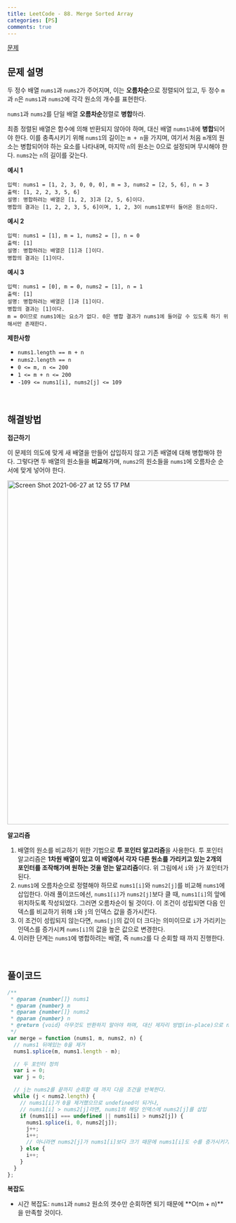 ```yaml
---
title: LeetCode - 88. Merge Sorted Array
categories: [PS]
comments: true
---
```


[문제](https://leetcode.com/explore/learn/card/fun-with-arrays/525/inserting-items-into-an-array/3253/)

## 문제 설명

두 정수 배열 `nums1`과 `nums2`가 주어지며, 이는 **오름차순**으로 정렬되어 있고, 두 정수 `m`과 `n`은 `nums1`과 `nums2`에 각각 원소의 개수를 표현한다.

`nums1`과 `nums2`를 단일 배열 **오름차순**정렬로 **병합**하라.

최종 정렬된 배열은 함수에 의해 반환되지 않아야 하며, 대신 배열 `nums1`내에 **병합**되어야 한다. 이를 충족시키기 위해 `nums1`의 길이는 `m + n`을 가지며, 여기서 처음 `m`개의 원소는 병합되어야 하는 요소를 나타내며, 마지막 `n`의 원소는 0으로 설정되며 무시해야 한다. `nums2`는 `n`의 길이를 갖는다.

**예시 1**

```
입력: nums1 = [1, 2, 3, 0, 0, 0], m = 3, nums2 = [2, 5, 6], n = 3
출력: [1, 2, 2, 3, 5, 6]
설명: 병합하려는 배열은 [1, 2, 3]과 [2, 5, 6]이다.
병합의 결과는 [1, 2, 2, 3, 5, 6]이며, 1, 2, 3이 nums1로부터 들어온 원소이다.
```

**예시 2**

```
입력: nums1 = [1], m = 1, nums2 = [], n = 0
출력: [1]
설명: 병합하려는 배열은 [1]과 []이다.
병합의 결과는 [1]이다.
```

**예시 3**

```
입력: nums1 = [0], m = 0, nums2 = [1], n = 1
출력: [1]
설명: 병합하려는 배열은 []과 [1]이다.
병합의 결과는 [1]이다.
m = 0이므로 nums1에는 요소가 없다. 0은 병합 결과가 nums1에 들어갈 수 있도록 하기 위해서만 존재한다.
```

**제한사항**

- `nums1.length == m + n`
- `nums2.length == n`
- `0 <= m, n <= 200`
- `1 <= m + n <= 200`
- `-109 <= nums1[i], nums2[j] <= 109`

<br>

## 해결방법

**접근하기**

이 문제의 의도에 맞게 새 배열을 만들어 삽입하지 않고 기존 배열에 대해 병합해야 한다. 그렇다면 두 배열의 원소들을 **비교**해가며, `nums2`의 원소들을 `nums1`에 오름차순 순서에 맞게 넣어야 한다.

<img width="783" alt="Screen Shot 2021-06-27 at 12 55 17 PM" src="https://user-images.githubusercontent.com/76833697/123532314-192d9680-d747-11eb-8906-3225083b0469.png">

**알고리즘**

1. 배열의 원소를 비교하기 위한 기법으로 **투 포인터 알고리즘**을 사용한다. 투 포인터 알고리즘은 **1차원 배열이 있고 이 배열에서 각자 다른 원소를 가리키고 있는 2개의 포인터를 조작해가며 원하는 것을 얻는 알고리즘**이다.
   위 그림에서 `i`와 `j`가 포인터가 된다.
2. `nums1`에 오름차순으로 정렬해야 하므로 `nums1[i]`와 `nums2[j]`를 비교해 `nums1`에 삽입한다. 아래 풀이코드에선, `nums1[i]`가 `nums2[j]`보다 클 때, `nums1[i]`의 앞에 위치하도록 작성되었다. 그러면 오름차순이 될 것이다. 이 조건이 성립되면 다음 인덱스를 비교하기 위해 `i`와 `j`의 인덱스 값을 증가시킨다.
3. 이 조건이 성립되지 않는다면, `nums[j]`의 값이 더 크다는 의미이므로 `i`가 가리키는 인덱스를 증가시켜 `nums[i]`의 값을 높은 값으로 변경한다.
4. 이러한 단계는 `nums1`에 병합하려는 배열, 즉 `nums2`를 다 순회할 때 까지 진행한다.

<br>

## 풀이코드

```js
/**
 * @param {number[]} nums1
 * @param {number} m
 * @param {number[]} nums2
 * @param {number} n
 * @return {void} 아무것도 반환하지 말아야 하며, 대신 제자리 방법(in-place)으로 nums1을 수정하라.
 */
var merge = function (nums1, m, nums2, n) {
  // nums1 뒤에있는 0을 제거
  nums1.splice(m, nums1.length - m);

  // 두 포인터 정의
  var i = 0;
  var j = 0;

  // j는 nums2를 끝까지 순회할 때 까지 다음 조건을 반복한다.
  while (j < nums2.length) {
    // nums1[i]가 0을 제거했으므로 undefined이 되거나,
    // nums1[i] > nums2[j]라면, nums1의 해당 인덱스에 nums2[j]를 삽입
    if (nums1[i] === undefined || nums1[i] > nums2[j]) {
      nums1.splice(i, 0, nums2[j]);
      j++;
      i++;
      // 아니라면 nums2[j]가 nums1[i]보다 크기 때문에 nums1[i]도 수를 증가시키기 위해 i만 증가시킨다.
    } else {
      i++;
    }
  }
};
```

**복잡도**

- 시간 복잡도: `nums1`과 `nums2` 원소의 갯수만 순회하면 되기 때문에 **O(m + n)**을 만족할 것이다.

